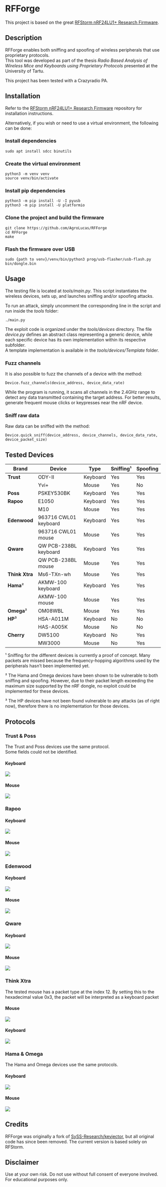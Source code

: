 # RFForge

This project is based on the great [RFStorm nRF24LU1+ Research Firmware](https://github.com/BastilleResearch/nrf-research-firmware).

## Description

RFForge enables both sniffing and spoofing of wireless peripherals that use proprietary protocols.  
This tool was developed as part of the thesis *Radio Based Analysis of Wireless Mice and Keyboards using Proprietary Protocols* presented at the University of Tartu.  

This project has been tested with a Crazyradio PA.  

## Installation

Refer to the [RFStorm nRF24LU1+ Research Firmware](https://github.com/BastilleResearch/nrf-research-firmware) repository for installation instructions.  

Alternatively, if you wish or need to use a virtual environment, the following can be done:  

### Install dependencies

```
sudo apt install sdcc binutils
```

### Create the virtual environment

```
python3 -m venv venv
source venv/bin/activate
```

### Install pip dependencies

```
python3 -m pip install -U -I pyusb
python3 -m pip install -U platformio
```

### Clone the project and build the firmware

```
git clone https://github.com/AgroLucas/RFForge
cd RFForge
make
```

### Flash the firmware over USB

```
sudo {path to venv}/venv/bin/python3 prog/usb-flasher/usb-flash.py bin/dongle.bin 
```

## Usage

The testing file is located at *tools/main.py*. This script instantiates the wireless devices, sets up, and launches sniffing and/or spoofing attacks.  

To run an attack, simply uncomment the corresponding line in the script and run inside the *tools* folder:  
```
./main.py
```

The exploit code is organized under the *tools/devices* directory. The file *device.py* defines an abstract class representing a generic device, while each specific device has its own implementation within its respective subfolder.  
A template implementation is available in the *tools/devices/Template* folder.


### Fuzz channels

It is also possible to fuzz the channels of a device with the method: 
```
Device.fuzz_channels(device_address, device_data_rate)
```
While the program is running, it scans all channels in the 2.4GHz range to detect any data transmitted containing the target address. 
For better results, generate frequent mouse clicks or keypresses near the nRF device.

### Sniff raw data

Raw data can be sniffed with the method: 
```
Device.quick_sniff(device_address, device_channels, device_data_rate, device_packet_size)
```

## Tested Devices

| Brand       | Device               | Type     | Sniffing¹ | Spoofing |
|-------------|----------------------|----------|----------|----------|
| **Trust**   | ODY-II               | Keyboard | Yes      | Yes      |
|             | Yvi+                 | Mouse    | Yes      | No       |
| **Poss**    | PSKEY530BK           | Keyboard | Yes      | Yes      |
| **Rapoo**   | E1050                | Keyboard | Yes      | Yes      |
|             | M10                  | Mouse    | Yes      | Yes      |
| **Edenwood**| 963716 CWL01 keyboard| Keyboard | Yes      | Yes      |
|             | 963716 CWL01 mouse   | Mouse    | Yes      | Yes      |
| **Qware**   | QW PCB-238BL keyboard| Keyboard | Yes      | Yes      |
|             | QW PCB-238BL mouse   | Mouse    | Yes      | Yes      |
| **Think Xtra**| Ms6-TXn-wh         | Mouse    | Yes      | Yes      |
| **Hama**²    | AKMW-100 keyboard    | Keyboard | Yes      | Yes      |
|             | AKMW-100 mouse       | Mouse    | Yes      | Yes      |
| **Omega**²   | OM08WBL              | Mouse    | Yes      | Yes      |
| **HP**³      | HSA-A011M            | Keyboard | No       | No       |
|             | HAS-A005K            | Mouse    | No       | No       |
| **Cherry**  | DW5100               | Keyboard | No       | Yes      |
|             | MW3000               | Mouse    | No       | Yes      |

¹ Sniffing for the different devices is currently a proof of concept. Many packets are missed because the frequency-hopping algorithms used by the peripherals hasn’t been implemented yet.

² The Hama and Omega devices have been shown to be vulnerable to both sniffing and spoofing. However, due to their packet length exceeding the maximum size supported by the nRF dongle, no exploit could be implemented for these devices.

³ The HP devices have not been found vulnerable to any attacks (as of right now), therefore there is no implementation for those devices.

## Protocols

### Trust & Poss

The Trust and Poss devices use the same protocol.  
Some fields could not be identified.  

#### Keyboard

![](protocol_images/Trust_keyboard.png)

#### Mouse

![](protocol_images/Trust_mouse.png)

### Rapoo

#### Keyboard

![](protocol_images/Rapoo_keyboard.png)

#### Mouse

![](protocol_images/Rapoo_mouse.png)

### Edenwood

#### Keyboard

![](protocol_images/Edenwood_keyboard.png)

#### Mouse

![](protocol_images/Edenwood_mouse.png)

### Qware

#### Keyboard

![](protocol_images/Qware_keyboard.png)

#### Mouse

![](protocol_images/Qware_mouse.png)

### Think Xtra

The tested mouse has a packet type at the index 12. By setting this to the hexadecimal value 0x3, the packet will be interpreted as a keyboard packet

#### Mouse

![](protocol_images/ThinkXtra_mouse.png)

#### Keyboard

![](protocol_images/ThinkXtra_keyboard.png)

### Hama & Omega

The Hama and Omega devices use the same protocols.

#### Keyboard

![](protocol_images/Hama_keyboard.png)

#### Mouse

![](protocol_images/Hama_mouse.png)


## Credits

RFForge was originally a fork of [SySS-Research/keyjector](https://github.com/SySS-Research/keyjector), but all original code has since been removed. The current version is based solely on RFStorm.

## Disclaimer

Use at your own risk. Do not use without full consent of everyone involved. For educational purposes only.
